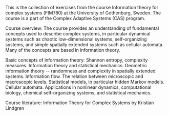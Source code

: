 This is the collection of exercises from the course Information theory for complex systems (FIM780) at the University of Gothenburg, Sweden. The course is a part of the Complex Adaptive Systems (CAS) program.

Course overview: The course provides an understanding of fundamental concepts used to describe complex systems, in particular dynamical systems such as chaotic low-dimensional systems, self-organizing systems, and simple spatially extended systems such as cellular automata. Many of the concepts are based in information theory.

Basic concepts of information theory: Shannon entropy, complexity measures.
Information theory and statistical mechanics.
Geometric information theory -- randomness and complexity in spatially extended systems.
Information flow. The relation between microscopic and macroscopic levels.
Statistical models, in particular hidden Markov models.
Cellular automata.
Applications in nonlinear dynamics, computational biology, chemical self-organizing systems, and statistical mechanics.

Course literature: Information Theory for Complex Systems by Kristian Lindgren
